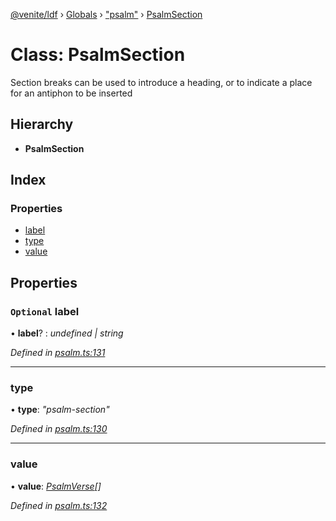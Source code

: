 [@venite/ldf](../README.md) › [Globals](../globals.md) › ["psalm"](../modules/_psalm_.md) › [PsalmSection](_psalm_.psalmsection.md)

# Class: PsalmSection

Section breaks can be used to introduce a heading, or to indicate a place for an antiphon to be inserted

## Hierarchy

* **PsalmSection**

## Index

### Properties

* [label](_psalm_.psalmsection.md#optional-label)
* [type](_psalm_.psalmsection.md#type)
* [value](_psalm_.psalmsection.md#value)

## Properties

### `Optional` label

• **label**? : *undefined | string*

*Defined in [psalm.ts:131](https://github.com/gbj/venite/blob/366edbd/ldf/src/psalm.ts#L131)*

___

###  type

• **type**: *"psalm-section"*

*Defined in [psalm.ts:130](https://github.com/gbj/venite/blob/366edbd/ldf/src/psalm.ts#L130)*

___

###  value

• **value**: *[PsalmVerse](_psalm_.psalmverse.md)[]*

*Defined in [psalm.ts:132](https://github.com/gbj/venite/blob/366edbd/ldf/src/psalm.ts#L132)*
